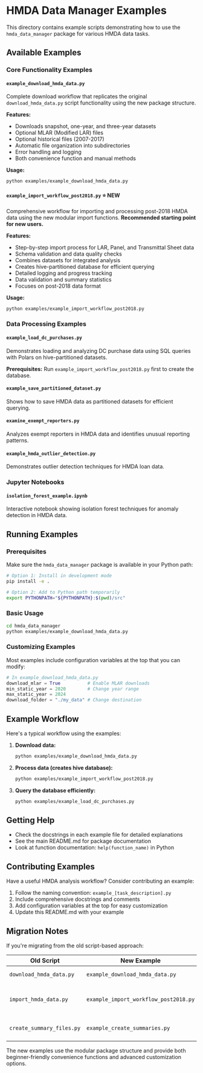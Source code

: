 # HMDA Data Manager Examples

This directory contains example scripts demonstrating how to use the `hmda_data_manager` package for various HMDA data tasks.

## Available Examples

### Core Functionality Examples

#### `example_download_hmda_data.py` 
Complete download workflow that replicates the original `download_hmda_data.py` script functionality using the new package structure.

**Features:**
- Downloads snapshot, one-year, and three-year datasets
- Optional MLAR (Modified LAR) files
- Optional historical files (2007-2017)
- Automatic file organization into subdirectories
- Error handling and logging
- Both convenience function and manual methods

**Usage:**
```bash
python examples/example_download_hmda_data.py
```

#### `example_import_workflow_post2018.py` ⭐ **NEW**
Comprehensive workflow for importing and processing post-2018 HMDA data using the new modular import functions. **Recommended starting point for new users.**

**Features:**
- Step-by-step import process for LAR, Panel, and Transmittal Sheet data
- Schema validation and data quality checks
- Combines datasets for integrated analysis
- Creates hive-partitioned database for efficient querying
- Detailed logging and progress tracking
- Data validation and summary statistics
- Focuses on post-2018 data format

**Usage:**
```bash
python examples/example_import_workflow_post2018.py
```

### Data Processing Examples

#### `example_load_dc_purchases.py`
Demonstrates loading and analyzing DC purchase data using SQL queries with Polars on hive-partitioned datasets.

**Prerequisites:** Run `example_import_workflow_post2018.py` first to create the database.

#### `example_save_partitioned_dataset.py`
Shows how to save HMDA data as partitioned datasets for efficient querying.

#### `examine_exempt_reporters.py`
Analyzes exempt reporters in HMDA data and identifies unusual reporting patterns.

#### `example_hmda_outlier_detection.py`
Demonstrates outlier detection techniques for HMDA loan data.

### Jupyter Notebooks

#### `isolation_forest_example.ipynb`
Interactive notebook showing isolation forest techniques for anomaly detection in HMDA data.

## Running Examples

### Prerequisites
Make sure the `hmda_data_manager` package is available in your Python path:

```bash
# Option 1: Install in development mode
pip install -e .

# Option 2: Add to Python path temporarily
export PYTHONPATH="${PYTHONPATH}:$(pwd)/src"
```

### Basic Usage
```bash
cd hmda_data_manager
python examples/example_download_hmda_data.py
```

### Customizing Examples
Most examples include configuration variables at the top that you can modify:

```python
# In example_download_hmda_data.py
download_mlar = True          # Enable MLAR downloads
min_static_year = 2020        # Change year range
max_static_year = 2024
download_folder = "./my_data" # Change destination
```

## Example Workflow

Here's a typical workflow using the examples:

1. **Download data:**
   ```bash
   python examples/example_download_hmda_data.py
   ```

2. **Process data (creates hive database):**
   ```bash
   python examples/example_import_workflow_post2018.py
   ```

3. **Query the database efficiently:**
   ```bash
   python examples/example_load_dc_purchases.py
   ```

## Getting Help

- Check the docstrings in each example file for detailed explanations
- See the main README.md for package documentation
- Look at function documentation: `help(function_name)` in Python

## Contributing Examples

Have a useful HMDA analysis workflow? Consider contributing an example:

1. Follow the naming convention: `example_[task_description].py`
2. Include comprehensive docstrings and comments
3. Add configuration variables at the top for easy customization
4. Update this README.md with your example

## Migration Notes

If you're migrating from the old script-based approach:

| Old Script | New Example | Notes |
|------------|-------------|-------|
| `download_hmda_data.py` | `example_download_hmda_data.py` | ✅ Complete |
| `import_hmda_data.py` | `example_import_workflow_post2018.py` | ✅ Complete (post-2018) |
| `create_summary_files.py` | `example_create_summaries.py` | 🚧 Coming soon |

The new examples use the modular package structure and provide both beginner-friendly convenience functions and advanced customization options.
